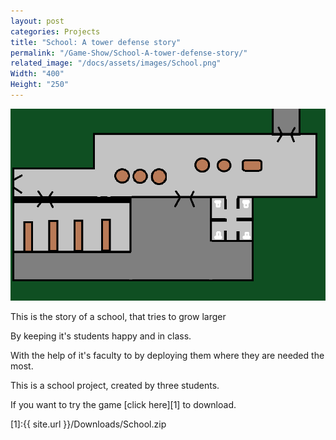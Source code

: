 ```yaml
---
layout: post
categories: Projects
title: "School: A tower defense story"
permalink: "/Game-Show/School-A-tower-defense-story/"
related_image: "/docs/assets/images/School.png"
Width: "400"
Height: "250"
---
```


![My helpful screenshot](/docs/assets/images/School.png)

This is the story of a school, that tries to grow larger 

By keeping it's students happy and in class.

With the help of it's faculty to by deploying them where they are needed the most.



This is a school project, created by three students.


If you want to try the game [click here][1] to download.


[1]:{{ site.url }}/Downloads/School.zip
